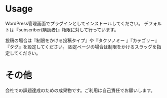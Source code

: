 # Usage

WordPress管理画面でプラグインとしてインストールしてください。
デフォルトは『subscriber(購読者)』権限に対して行っています。

投稿の場合は『制限をかける投稿タイプ』や『タクソノミー 』『カテゴリー』『タグ』を設定してください。
固定ページの場合は制限をかけるスラッグを指定してください。

# その他

会社での課題達成のための成果物です。ご利用は自己責任でお願いします。
